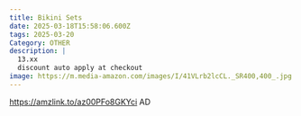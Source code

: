 ```yaml
---
title: Bikini Sets
date: 2025-03-18T15:58:06.600Z
tags: 2025-03-20
Category: OTHER
description: |
  13.xx
  discount auto apply at checkout 
image: https://m.media-amazon.com/images/I/41VLrb2lcCL._SR400,400_.jpg
---
```

https://amzlink.to/az00PFo8GKYci   AD